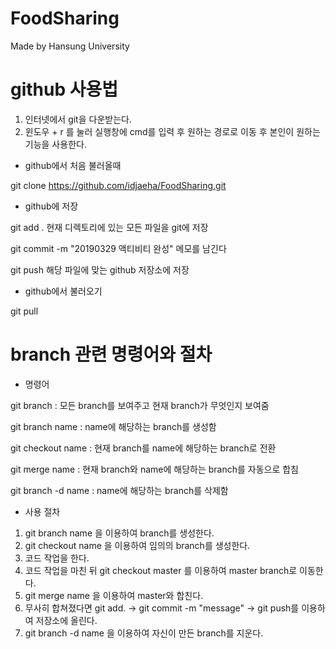 # FoodSharing
Made by Hansung University


# github 사용법

1. 인터넷에서 git을 다운받는다.
2. 윈도우 + r 를 눌러 실행창에 cmd를 입력 후 원하는 경로로 이동 후 본인이 원하는 기능을 사용한다.


- github에서 처음 불러올때

git clone https://github.com/idjaeha/FoodSharing.git


- github에 저장

git add . 
현재 디렉토리에 있는 모든 파일을 git에 저장

git commit -m "20190329 액티비티 완성"
메모를 남긴다

git push
해당 파일에 맞는 github 저장소에 저장


- github에서 불러오기

git pull



# branch 관련 명령어와 절차

- 명령어

git branch          : 모든 branch를 보여주고 현재 branch가 무엇인지 보여줌

git branch name     : name에 해당하는 branch를 생성함

git checkout name   : 현재 branch를 name에 해당하는 branch로 전환

git merge name      : 현재 branch와 name에 해당하는 branch를 자동으로 합침

git branch -d name  : name에 해당하는 branch를 삭제함



- 사용 절차

1. git branch name 을 이용하여 branch를 생성한다.
2. git checkout name 을 이용하여 임의의 branch를 생성한다.
3. 코드 작업을 한다.
4. 코드 작업을 마친 뒤 git checkout master 를 이용하여 master branch로 이동한다.
5. git merge name 을 이용하여 master와 합친다.
6. 무사히 합쳐졌다면 git add. -> git commit -m "message" -> git push를 이용하여 저장소에 올린다.
7. git branch -d name 을 이용하여 자신이 만든 branch를 지운다.



